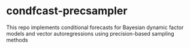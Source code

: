 # condfcast-precsampler
This repo implements conditional forecasts for Bayesian dynamic factor models and vector autoregressions using precision-based sampling methods
